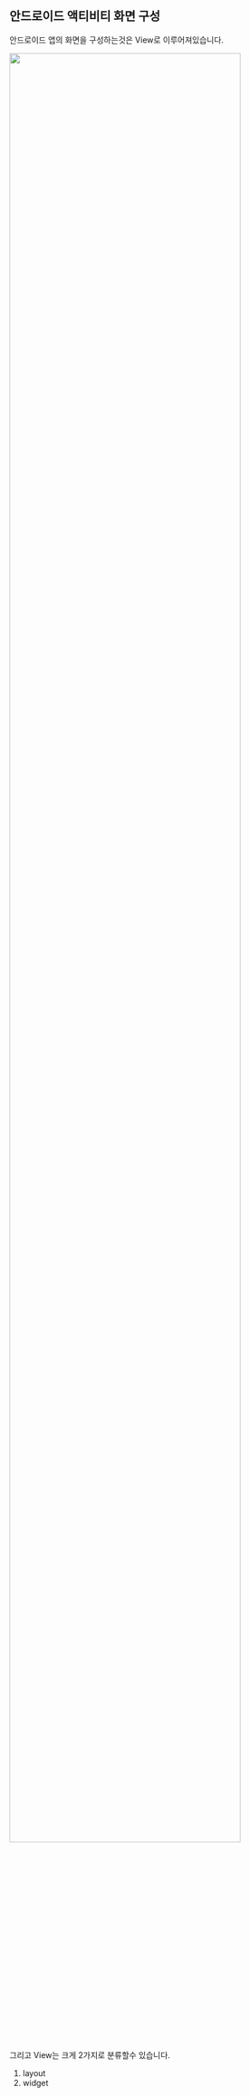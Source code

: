 ## 안드로이드 액티비티 화면 구성

안드로이드 앱의 화면을 구성하는것은 View로 이루어져있습니다.

<div>
<img src="https://user-images.githubusercontent.com/36143374/87228788-73223880-c3de-11ea-879c-7ddafc797cb7.png
" width="90%"></img>
</div>

그리고 View는 크게 2가지로 분류할수 있습니다.

1. layout
2. widget
